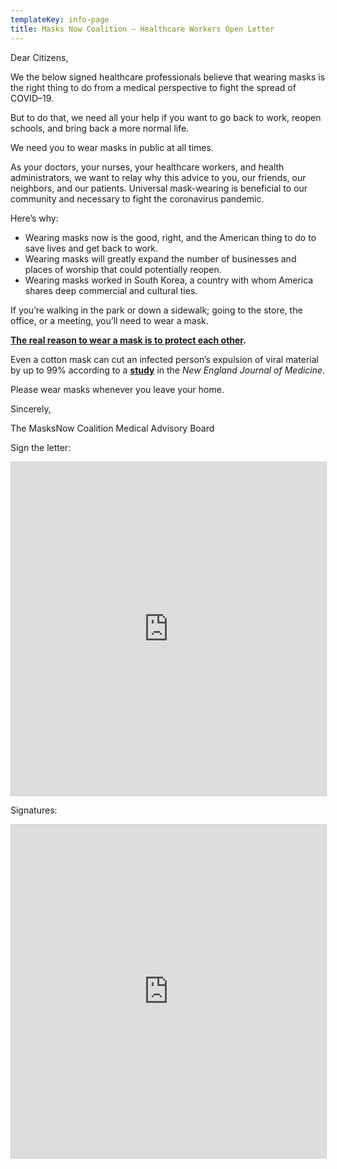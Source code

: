 ```yaml
---
templateKey: info-page
title: Masks Now Coalition — Healthcare Workers Open Letter
---
```

Dear Citizens,

We the below signed healthcare professionals believe that wearing masks is the right thing to do from a medical perspective to fight the spread of COVID–19.

But to do that, we need all your help if you want to go back to work, reopen schools, and bring back a more normal life.

We need you to wear masks in public at all times.

As your doctors, your nurses, your healthcare workers, and health administrators, we want to relay why this advice to you, our friends, our neighbors, and our patients. Universal mask-wearing is beneficial to our community and necessary to fight the coronavirus pandemic.

Here’s why:

* Wearing masks now is the good, right, and the American thing to do to save lives and get back to work.
* Wearing masks will greatly expand the number of businesses and places of worship that could potentially reopen.
* Wearing masks worked in South Korea, a country with whom America shares deep commercial and cultural ties.

If you’re walking in the park or down a sidewalk; going to the store, the office, or a meeting, you’ll need to wear a mask.

**[The real reason to wear a mask is to protect each other](https://www.theatlantic.com/health/archive/2020/04/dont-wear-mask-yourself/610336/).**

Even a cotton mask can cut an infected person’s expulsion of viral material by up to 99% according to a **[study](https://www.nejm.org/doi/full/10.1056/NEJMc2007800)** in the *New England Journal of Medicine*.

Please wear masks whenever you leave your home.

Sincerely,

The MasksNow Coalition Medical Advisory Board

Sign the letter:
<iframe class="airtable-embed" src="https://airtable.com/embed/shryincUNXJaNass0?backgroundColor=teal" frameborder="0" onmousewheel="" width="100%" height="533" style="background: transparent; border: 1px solid #ccc;"></iframe>

Signatures:
<iframe class="airtable-embed" src="https://airtable.com/embed/shr6shqqpY5UAIhWV?backgroundColor=teal&viewControls=on" frameborder="0" onmousewheel="" width="100%" height="533" style="background: transparent; border: 1px solid #ccc;"></iframe>